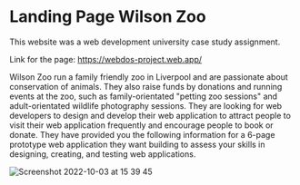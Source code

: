 # Landing Page Wilson Zoo

This website was a web development university case study assignment.

Link for the page: https://webdos-project.web.app/

Wilson Zoo run a family friendly zoo in Liverpool and are passionate about conservation of animals. They also raise funds by donations and running events at the zoo, such as family-orientated "petting zoo sessions" and adult-orientated wildlife photography sessions. They are looking for web developers to design and develop their web application to attract people to visit their web application frequently and encourage people to book or donate. They have provided you the following information for a 6-page prototype web application they want building to assess your skills in designing, creating, and testing web applications.

![Screenshot 2022-10-03 at 15 39 45](https://user-images.githubusercontent.com/70537459/193605227-cf375016-be58-4886-9d9d-d2434d2bcadf.png)
